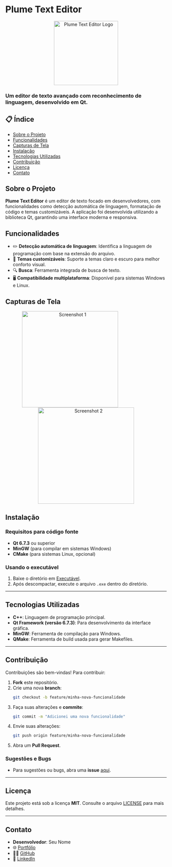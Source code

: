 # **Plume Text Editor**

<p align="center">
  <img src="https://raw.githubusercontent.com/AbrCs7/Editor-de-Textos-CodeWriter/refs/heads/main/C%C3%B3digo%20Fonte/img/edit.png" alt="Plume Text Editor Logo" width="200"/>
</p>

### Um editor de texto avançado com reconhecimento de linguagem, desenvolvido em Qt.

## 📋 Índice

- [Sobre o Projeto](#sobre-o-projeto)
- [Funcionalidades](#funcionalidades)
- [Capturas de Tela](#capturas-de-tela)
- [Instalação](#instalação)
- [Tecnologias Utilizadas](#tecnologias-utilizadas)
- [Contribuição](#contribuição)
- [Licença](#licença)
- [Contato](#contato)

## Sobre o Projeto

**Plume Text Editor** é um editor de texto focado em desenvolvedores, com funcionalidades como detecção automática de linguagem, formatação de código e temas customizáveis. A aplicação foi desenvolvida utilizando a biblioteca Qt, garantindo uma interface moderna e responsiva.

## Funcionalidades

- ✏️ **Detecção automática de linguagem**: Identifica a linguagem de programação com base na extensão do arquivo.
- 🎨 **Temas customizáveis**: Suporte a temas claro e escuro para melhor conforto visual.
- 🔍 **Busca**: Ferramenta integrada de busca de texto.
- 🖥️ **Compatibilidade multiplataforma**: Disponível para sistemas Windows e Linux.

## Capturas de Tela

<p align="center">
  <img src="https://raw.githubusercontent.com/AbrCs7/Editor-de-Textos-CodeWriter/refs/heads/main/C%C3%B3digo%20Fonte/screenshots/1.png" alt="Screenshot 1" width="300" style="margin-right: 100px;"/>
  <img src="https://raw.githubusercontent.com/AbrCs7/Editor-de-Textos-CodeWriter/refs/heads/main/C%C3%B3digo%20Fonte/screenshots/2.png" alt="Screenshot 2" width="300"/>
</p>

## Instalação

### Requisitos para código fonte

- **Qt 6.7.3** ou superior
- **MinGW** (para compilar em sistemas Windows)
- **CMake** (para sistemas Linux, opcional)

### Usando o executável

1. Baixe o diretório em [Executável](#).
2. Após descompactar, execute o arquivo `.exe` dentro do diretório.

---

## Tecnologias Utilizadas

- **C++**: Linguagem de programação principal.
- **Qt Framework (versão 6.7.3)**: Para desenvolvimento da interface gráfica.
- **MinGW**: Ferramenta de compilação para Windows.
- **QMake**: Ferramenta de build usada para gerar Makefiles.

---

## Contribuição

Contribuições são bem-vindas! Para contribuir:

1. **Fork** este repositório.
2. Crie uma nova **branch**:
    ```bash
    git checkout -b feature/minha-nova-funcionalidade
    ```
3. Faça suas alterações e **commite**:
    ```bash
    git commit -m "Adicionei uma nova funcionalidade"
    ```
4. Envie suas alterações:
    ```bash
    git push origin feature/minha-nova-funcionalidade
    ```
5. Abra um **Pull Request**.

### Sugestões e Bugs
- Para sugestões ou bugs, abra uma **issue** [aqui](https://github.com/SeuUsuario/Plume-Text-Editor/issues).

---

## Licença

Este projeto está sob a licença **MIT**. Consulte o arquivo [LICENSE](./LICENSE) para mais detalhes.

---

## Contato

- **Desenvolvedor**: Seu Nome
- 🌐 [Portfólio](https://seuportifolio.com/)
- 👨‍💻 [GitHub](https://github.com/SeuUsuario)
- 💼 [LinkedIn](https://www.linkedin.com/in/seulinkedin/)
